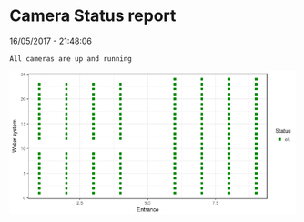 Camera Status report
================
16/05/2017 - 21:48:06

    All cameras are up and running

![](camreport_files/figure-markdown_github/unnamed-chunk-2-1.png)
